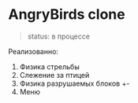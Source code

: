 # AngryBirds clone
> status: в процессе

Реализованно:
1. Физика стрельбы
2. Слежение за птицей
3. Физика разрушаемых блоков +-
4. Меню

